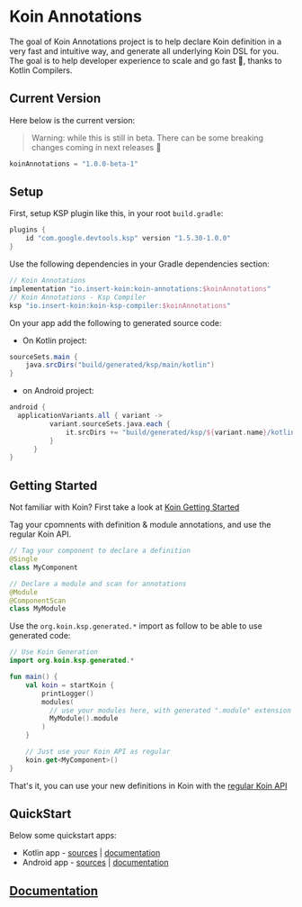 # Koin Annotations

The goal of Koin Annotations project is to help declare Koin definition in a very fast and intuitive way, and generate all underlying Koin DSL for you. The goal is to help developer experience to scale and go fast 🚀, thanks to Kotlin Compilers.

## Current Version

Here below is the current version:

> Warning: while this is still in beta. There can be some breaking changes coming in next releases 🙏

```kotlin
koinAnnotations = "1.0.0-beta-1"
```

## Setup

First, setup KSP plugin like this, in your root `build.gradle`:

```kotlin
plugins {
    id "com.google.devtools.ksp" version "1.5.30-1.0.0"
}
```

Use the following dependencies in your Gradle dependencies section:

```kotlin
// Koin Annotations
implementation "io.insert-koin:koin-annotations:$koinAnnotations"
// Koin Annotations - Ksp Compiler
ksp "io.insert-koin:koin-ksp-compiler:$koinAnnotations"
```

On your app add the following to generated source code:

* On Kotlin project:

```groovy
sourceSets.main {
    java.srcDirs("build/generated/ksp/main/kotlin")
}
```

* on Android project:

```groovy
android {
  applicationVariants.all { variant ->
          variant.sourceSets.java.each {
              it.srcDirs += "build/generated/ksp/${variant.name}/kotlin"
          }
      }
}
```

## Getting Started

Not familiar with Koin? First take a look at [Koin Getting Started](https://insert-koin.io/docs/quickstart/kotlin)

Tag your cpomnents with definition & module annotations, and use the regular Koin API.

```kotlin
// Tag your component to declare a definition
@Single
class MyComponent
```

```kotlin
// Declare a module and scan for annotations
@Module
@ComponentScan
class MyModule
```

Use the `org.koin.ksp.generated.*` import as follow to be able to use generated code:

```kotlin
// Use Koin Generation
import org.koin.ksp.generated.*

fun main() {
    val koin = startKoin {
        printLogger()
        modules(
          // use your modules here, with generated ".module" extension on Module classes
          MyModule().module
        )
    }

    // Just use your Koin API as regular
    koin.get<MyComponent>()
}
```

That's it, you can use your new definitions in Koin with the [regular Koin API](https://insert-koin.io/docs/reference/introduction)

## QuickStart

Below some quickstart apps:
* Kotlin app - [sources](https://github.com/InsertKoinIO/koin-annotations/tree/main/quickstart/getting-started-koin-core) | [documentation](./quickstart/kotlin.md)
* Android app - [sources](https://github.com/InsertKoinIO/koin-annotations/tree/main/quickstart/getting-started-koin-android) | [documentation](./quickstart/android.md)

## [Documentation](./docs/reference/koin-annotations/annotations.md)
